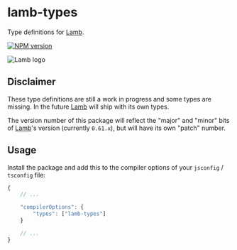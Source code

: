 # lamb-types

Type definitions for [Lamb](https://github.com/ascartabelli/lamb/).

[![NPM version](https://img.shields.io/npm/v/lamb-types.svg)](https://www.npmjs.com/package/lamb-types)

![Lamb logo](https://ascartabelli.github.io/lamb/images/logo_600x130.png "Lamb, because it's docile like a lamb")

## Disclaimer

These type definitions are still a work in progress and some types are missing.
In the future [Lamb](https://github.com/ascartabelli/lamb/) will ship with its own types.

The version number of this package will reflect the "major" and "minor" bits of [Lamb](https://github.com/ascartabelli/lamb/)'s version (currently `0.61.x`), but will have its own "patch" number.

## Usage

Install the package and add this to the compiler options of your `jsconfig` / `tsconfig` file:

```js
{
    // ...

    "compilerOptions": {
        "types": ["lamb-types"]
    }

    // ...
}
```
